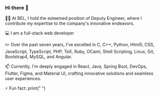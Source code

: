 ### Hi there 👋

👨‍🎓 At BEL, I hold the esteemed position of Deputy Engineer, where I contribute my expertise to the company's innovative endeavors. 

💻 I am a full-stack web developer

✏️ Over the past seven years, I've excelled in C, C++, Python, Html5, CSS, JavaScript, TypeScript, PHP, TeX, Ruby, OCaml, Shell Scripting, Linux, Git, Bootstrap4, MySQL, and Angular.

📫 Currently, I'm deeply engaged in React, Java, Spring Boot, DevOps, Flutter, Figma, and Material UI, crafting innovative solutions and seamless user experiences.

⚡ Fun fact: print(" ")

<!--
**Sarath-Molathoti/Sarath-Molathoti** is a ✨ _special_ ✨ repository because its `README.md` (this file) appears on your GitHub profile.

Here are some ideas to get you started:

- 🔭 I’m currently working on ...
- 🌱 I’m currently learning ...
- 👯 I’m looking to collaborate on ...
- 🤔 I’m looking for help with ...
- 💬 Ask me about ...
- 📫 How to reach me: ...
- 😄 Pronouns: ...
- ⚡ Fun fact: ...
-->
